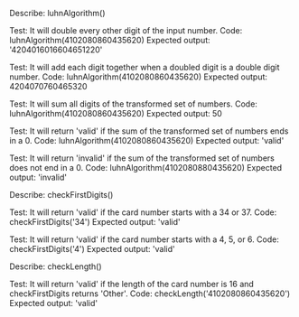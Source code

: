 Describe: luhnAlgorithm()

Test: It will double every other digit of the input number.
Code: luhnAlgorithm(4102080860435620)
Expected output: '4204016016604651220'

Test: It will add each digit together when a doubled digit is a double digit number.
Code: luhnAlgorithm(4102080860435620)
Expected output: 4204070760465320

Test: It will sum all digits of the transformed set of numbers.
Code: luhnAlgorithm(4102080860435620)
Expected output: 50

Test: It will return 'valid' if the sum of the transformed set of numbers ends in a 0.
Code: luhnAlgorithm(4102080860435620)
Expected output: 'valid'

Test: It will return 'invalid' if the sum of the transformed set of numbers does not end in a 0.
Code: luhnAlgorithm(4102080880435620)
Expected output: 'invalid'

Describe: checkFirstDigits()

Test: It will return 'valid' if the card number starts with a 34 or 37.
Code: checkFirstDigits('34')
Expected output: 'valid'

Test: It will return 'valid' if the card number starts with a 4, 5, or 6.
Code: checkFirstDigits('4')
Expected output: 'valid'

Describe: checkLength()

Test: It will return 'valid' if the length of the card number is 16 and checkFirstDigits returns 'Other'.
Code: checkLength('4102080860435620')
Expected output: 'valid'